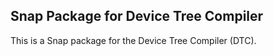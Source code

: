 ## Snap Package for Device Tree Compiler

This is a Snap package for the Device Tree Compiler (DTC).
